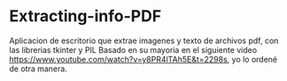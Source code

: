 # Extracting-info-PDF
Aplicacion de escritorio que extrae imagenes y texto de archivos pdf, con las librerias tkinter y PIL
Basado en su mayoria en el siguiente video https://www.youtube.com/watch?v=y8PR4lTAh5E&t=2298s, yo lo ordené de otra manera.
